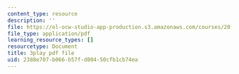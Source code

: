 ```yaml
---
content_type: resource
description: ''
file: https://ol-ocw-studio-app-production.s3.amazonaws.com/courses/20-219-becoming-the-next-bill-nye-writing-and-hosting-the-educational-show-january-iap-2015/2388e707b066b57fd00450cfb1cb74ea_7LTzsMNPuuk.pdf
file_type: application/pdf
learning_resource_types: []
resourcetype: Document
title: 3play pdf file
uid: 2388e707-b066-b57f-d004-50cfb1cb74ea
---
```

